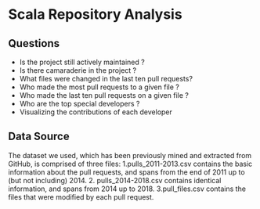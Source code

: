# Scala Repository Analysis

## Questions
- Is the project still actively maintained ?
- Is there camaraderie in the project ?
- What files were changed in the last ten pull requests?
- Who made the most pull requests to a given file ?
- Who made the last ten pull requests on a given file ?
- Who are the top special developers ?
- Visualizing the contributions of each developer

## Data Source 
The dataset we used, which has been previously mined and extracted from GitHub, is comprised of three files:
1.pulls_2011-2013.csv contains the basic information about the pull requests, and spans from the end of 2011 up to (but not including) 2014.
2. pulls_2014-2018.csv contains identical information, and spans from 2014 up to 2018.
3.pull_files.csv contains the files that were modified by each pull request.
